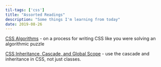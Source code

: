 ```yaml
---
til-tags: ['css']
title: "Assorted Readings"
description: "Some things I'm learning from today" 
date: 2019-08-26
---
```


[CSS Algorithms](https://notlaura.com/writing-css-algorithms/) - on a process for writing CSS like you were solving an algorithmic puzzle

[CSS Inheritance, Cascade, and Global Scope](https://www.smashingmagazine.com/2016/11/css-inheritance-cascade-global-scope-new-old-worst-best-friends/) - use the cascade and inheritance in CSS, not just classes.
